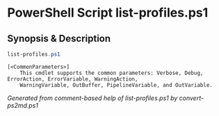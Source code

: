# PowerShell Script list-profiles.ps1

## Synopsis & Description
```powershell
list-profiles.ps1 

```

```
[<CommonParameters>]
    This cmdlet supports the common parameters: Verbose, Debug, ErrorAction, ErrorVariable, WarningAction, 
    WarningVariable, OutBuffer, PipelineVariable, and OutVariable.
```

*Generated from comment-based help of list-profiles.ps1 by convert-ps2md.ps1*

